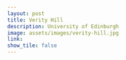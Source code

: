 ```yaml
---
layout: post
title: Verity Hill
description: University of Edinburgh
image: assets/images/verity-hill.jpg
link: 
show_tile: false
---
```

